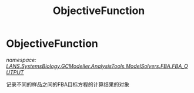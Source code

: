 ﻿---
title: ObjectiveFunction
---

# ObjectiveFunction
_namespace: [LANS.SystemsBiology.GCModeller.AnalysisTools.ModelSolvers.FBA.FBA_OUTPUT](N-LANS.SystemsBiology.GCModeller.AnalysisTools.ModelSolvers.FBA.FBA_OUTPUT.html)_

记录不同的样品之间的FBA目标方程的计算结果的对象




